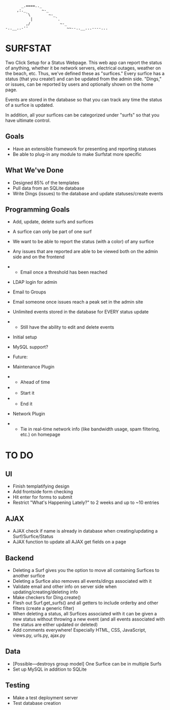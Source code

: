            _.====.._
         ,:._       ~-_
             `\        ~-_
               |          `.
             ,/             ~-_
    -..__..-''                 ~~--..__...----...


SURFSTAT
========

Two Click Setup for a Status Webpage.
This web app can report the status of anything, whether it be network servers,
electrical outages, weather on the beach, etc.  Thus, we've defined these as "surfices."
Every surfice has a status (that you create!) and can be updated from the admin side.
"Dings," or issues, can be reported by users and optionally shown on the home page.

Events are stored in the database so that you can track any time the status of a surfice
is updated.

In addition, all your surfices can be categorized under "surfs" so that you have ultimate
control.

Goals
-----

- Have an extensible framework for presenting and reporting statuses
- Be able to plug-in any module to make Surfstat more specific

What We've Done
---------------
- Designed 85% of the templates
- Pull data from an SQLite database
- Write Dings (issues) to the database and update statuses/create events

Programming Goals
-----------------
- Add, update, delete surfs and surfices
- A surfice can only be part of one surf
- We want to be able to report the status (with a color) of any surfice
- Any issues that are reported are able to be viewed both on the admin side and on the frontend
- - Email once a threshold has been reached
- LDAP login for admin
- Email to Groups
- Email someone once issues reach a peak set in the admin site
- Unlimited events stored in the database for EVERY status update
- - Still have the ability to edit and delete events
- Initial setup
- MySQL support?



- Future:
- Maintenance Plugin
- - Ahead of time
- - Start it
- - End it
- Network Plugin
- - Tie in real-time network info (like bandwidth usage, spam filtering, etc.) on homepage

TO DO
=====
UI
--
- Finish templatifying design
- Add frontside form checking
- Hit enter for forms to submit
- Restrict "What's Happening Lately?" to 2 weeks and up to ~10 entries

AJAX
----
- AJAX check if name is already in database when creating/updating a Surf/Surfice/Status
- AJAX function to update all AJAX get fields on a page

Backend
-------
- Deleting a Surf gives you the option to move all containing Surfices to another surfice
- Deleting a Surfice also removes all events/dings associated with it
- Validate email and other info on server side when updating/creating/deleting info
- Make checkers for Ding.create()
- Flesh out Surf.get_surfs() and all getters to include orderby and other filters (create a generic filter)
- When deleting a status, all Surfices associated with it can be given a new status without throwing a new event (and all events associated with the status are either updated or deleted)
- Add comments everywhere! Especially HTML, CSS, JavaScript, views.py, urls.py, ajax.py

Data
----
- [Possible—destroys group model] One Surfice can be in multiple Surfs
- Set up MySQL in addition to SQLite

Testing
-------
- Make a test deployment server
- Test database creation

